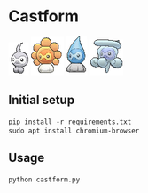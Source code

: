 # Castform
![Sunny Form Castform](assets/castform/normal.gif)
![Sunny Form Castform](assets/castform/sunny.gif)
![Sunny Form Castform](assets/castform/rainy.gif)
![Sunny Form Castform](assets/castform/snowy.gif)

## Initial setup
```
pip install -r requirements.txt
sudo apt install chromium-browser
```

## Usage
```
python castform.py
```

